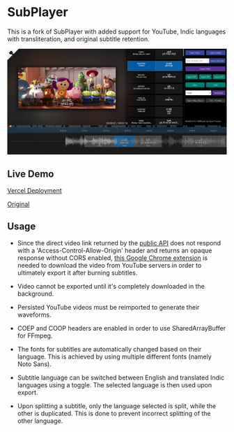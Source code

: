 # SubPlayer

This is a fork of SubPlayer with added support for YouTube, Indic languages with transliteration, and original subtitle retention.

![Screenshot](./public/screenshot.png)
## Live Demo

[Vercel Deployment](https://subplayer-payyup.vercel.app/)

[Original](https://subplayer.js.org/)

## Usage

* Since the direct video link returned by the [public API](https://youtube-dl-utils-api.herokuapp.com/get_youtube_video_link_with_captions) does not respond with a 'Access-Control-Allow-Origin' header and returns an opaque response without CORS enabled, [this Google Chrome extension](https://chrome.google.com/webstore/detail/moesif-origin-cors-change/digfbfaphojjndkpccljibejjbppifbc) is needed to download the video from YouTube servers in order to ultimately export it after burning subtitles.

* Video cannot be exported until it's completely downloaded in the background.

* Persisted YouTube videos must be reimported to generate their waveforms. 

* COEP and COOP headers are enabled in order to use SharedArrayBuffer for FFmpeg.

* The fonts for subtitles are automatically changed based on their language. This is achieved by using multiple different fonts (namely Noto Sans).

* Subtitle language can be switched between English and translated Indic languages using a toggle. The selected language is then used upon export.

* Upon splitting a subtitle, only the language selected is split, while the other is duplicated. This is done to prevent incorrect splitting of the other language.

